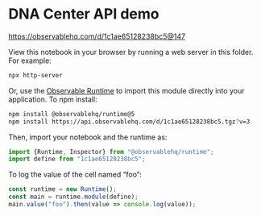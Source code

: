# DNA Center API demo

https://observablehq.com/d/1c1ae65128238bc5@147

View this notebook in your browser by running a web server in this folder. For
example:

~~~sh
npx http-server
~~~

Or, use the [Observable Runtime](https://github.com/observablehq/runtime) to
import this module directly into your application. To npm install:

~~~sh
npm install @observablehq/runtime@5
npm install https://api.observablehq.com/d/1c1ae65128238bc5.tgz?v=3
~~~

Then, import your notebook and the runtime as:

~~~js
import {Runtime, Inspector} from "@observablehq/runtime";
import define from "1c1ae65128238bc5";
~~~

To log the value of the cell named “foo”:

~~~js
const runtime = new Runtime();
const main = runtime.module(define);
main.value("foo").then(value => console.log(value));
~~~
